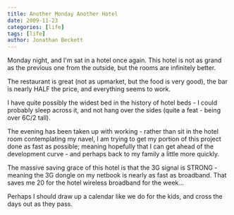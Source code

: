 ```yaml
---
title: Another Monday Another Hotel
date: 2009-11-23
categories: [life]
tags: [life]
author: Jonathan Beckett
---
```


Monday night, and I'm sat in a hotel once again. This hotel is not as grand as the previous one from the outside, but the rooms are infinitely better.

The restaurant is great (not as upmarket, but the food is very good), the bar is nearly HALF the price, and everything seems to work.

I have quite possibly the widest bed in the history of hotel beds - I could probably sleep across it, and not hang over the sides (quite a feat - being over 6C/2 tall).

The evening has been taken up with working - rather than sit in the hotel room contemplating my navel, I am trying to get my portion of this project done as fast as possible; meaning hopefully that I can get ahead of the development curve - and perhaps back to my family a little more quickly.

The massive saving grace of this hotel is that the 3G signal is STRONG - meaning the 3G dongle on my netbook is nearly as fast as broadband. That saves me 20 for the hotel wireless broadband for the week...

Perhaps I should draw up a calendar like we do for the kids, and cross the days out as they pass.
